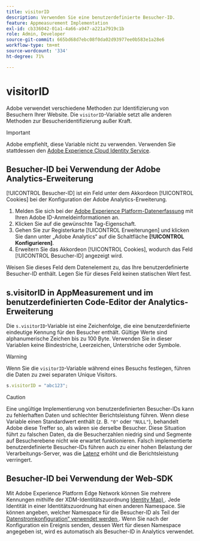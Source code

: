 ```yaml
---
title: visitorID
description: Verwenden Sie eine benutzerdefinierte Besucher-ID.
feature: Appmeasurement Implementation
exl-id: cb336042-01a1-4a66-a947-a221a7919c1b
role: Admin, Developer
source-git-commit: 665bd68d7ebc08f0da02d93977ee0b583e1a28e6
workflow-type: tm+mt
source-wordcount: '334'
ht-degree: 71%

---
```


# visitorID

Adobe verwendet verschiedene Methoden zur Identifizierung von Besuchern Ihrer Website. Die `visitorID`-Variable setzt alle anderen Methoden zur Besucheridentifizierung außer Kraft.

>[!IMPORTANT]
>
>Adobe empfiehlt, diese Variable nicht zu verwenden. Verwenden Sie stattdessen den [Adobe Experience Cloud Identity Service](https://experienceleague.adobe.com/docs/id-service/using/home.html?lang=de).

## Besucher-ID bei Verwendung der Adobe Analytics-Erweiterung

[!UICONTROL Besucher-ID] ist ein Feld unter dem Akkordeon [!UICONTROL Cookies] bei der Konfiguration der Adobe Analytics-Erweiterung.

1. Melden Sie sich bei der [Adobe Experience Platform-Datenerfassung](https://experience.adobe.com/data-collection) mit Ihren Adobe ID-Anmeldeinformationen an.
2. Klicken Sie auf die gewünschte Tag-Eigenschaft.
3. Gehen Sie zur Registerkarte [!UICONTROL Erweiterungen] und klicken Sie dann unter „Adobe Analytics“ auf die Schaltfläche **[!UICONTROL Konfigurieren]**.
4. Erweitern Sie das Akkordeon [!UICONTROL Cookies], wodurch das Feld [!UICONTROL Besucher-ID] angezeigt wird.

Weisen Sie dieses Feld dem Datenelement zu, das Ihre benutzerdefinierte Besucher-ID enthält. Legen Sie für dieses Feld keinen statischen Wert fest.

## s.visitorID in AppMeasurement und im benutzerdefinierten Code-Editor der Analytics-Erweiterung

Die `s.visitorID`-Variable ist eine Zeichenfolge, die eine benutzerdefinierte eindeutige Kennung für den Besucher enthält. Gültige Werte sind alphanumerische Zeichen bis zu 100 Byte. Verwenden Sie in dieser Variablen keine Bindestriche, Leerzeichen, Unterstriche oder Symbole.

>[!WARNING]
>
>Wenn Sie die `visitorID`-Variable während eines Besuchs festlegen, führen die Daten zu zwei separaten Unique Visitors.

```js
s.visitorID = "abc123";
```

>[!CAUTION]
>
>Eine ungültige Implementierung von benutzerdefinierten Besucher-IDs kann zu fehlerhaften Daten und schlechter Berichtsleistung führen. Wenn diese Variable einen Standardwert enthält (z. B. `"0"` oder `"NULL"`), behandelt Adobe diese Treffer so, als wären sie derselbe Besucher. Diese Situation führt zu falschen Daten, da die Besucherzahlen niedrig sind und Segmente auf Besucherebene nicht wie erwartet funktionieren. Falsch implementierte benutzerdefinierte Besucher-IDs führen auch zu einer hohen Belastung der Verarbeitungs-Server, was die [Latenz](/help/technotes/latency.md) erhöht und die Berichtsleistung verringert.

## Besucher-ID bei Verwendung der Web-SDK

Mit Adobe Experience Platform Edge Network können Sie mehrere Kennungen mithilfe der XDM-Identitätszuordnung [Identity Map) &#x200B;](https://experienceleague.adobe.com/docs/experience-platform/edge/identity/overview.html?lang=de#using-identitymap). Jede Identität in einer Identitätszuordnung hat einen anderen Namespace. Sie können angeben, welcher Namespace für die Besucher-ID als Teil der [Datenstromkonfiguration“ verwendet werden &#x200B;](https://experienceleague.adobe.com/docs/experience-platform/datastreams/configure.html?lang=de#analytics). Wenn Sie nach der Konfiguration ein Ereignis senden, dessen Wert für diesen Namespace angegeben ist, wird es automatisch als Besucher-ID in Analytics verwendet.
